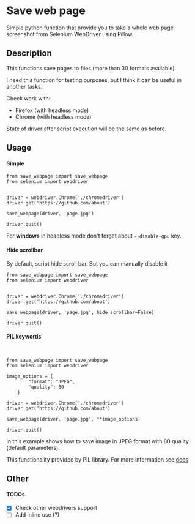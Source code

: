 # Save web page
Simple python function that provide you to take a whole web page screenshot from Selenium WebDriver using Pillow.

## Description

This functions save pages to files (more than 30 formats available).

I need this function for testing purposes, but I think it can be useful in another tasks.

Check work with:
* Firefox (with headless mode)
* Chrome (with headless mode)

State of driver after script execution will be the same as before.

## Usage
#### Simple

```
from save_webpage import save_webpage
from selenium import webdriver


driver = webdriver.Chrome('./chromedriver')
driver.get('https://github.com/about')

save_webpage(driver, 'page.jpg')

driver.quit()
```

For **windows** in headless mode don't forget about `--disable-gpu` key.
#### Hide scrollbar
By default, script hide scroll bar. But you can manually disable it
```
from save_webpage import save_webpage
from selenium import webdriver


driver = webdriver.Chrome('./chromedriver')
driver.get('https://github.com/about')

save_webpage(driver, 'page.jpg', hide_scrollbar=False)

driver.quit()

```
#### PIL keywords

```


from save_webpage import save_webpage
from selenium import webdriver

image_options = {
        "format": "JPEG",
        "quality": 80
    }

driver = webdriver.Chrome('./chromedriver')
driver.get('https://github.com/about')

save_webpage(driver, 'page.jpg', **image_options)

driver.quit()
```

In this example shows how to save image in JPEG format with 80 quality (default parameters).

This functionality provided by PIL library. For more information see [docs](http://pillow.readthedocs.io/en/3.1.x/handbook/image-file-formats.html)

## Other
#### TODOs

- [x] Check other webdrivers support
- [ ] Add inline use (?)
